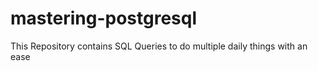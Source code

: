 # mastering-postgresql
This Repository contains SQL Queries to do multiple daily things with an ease 